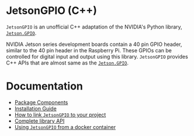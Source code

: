 # JetsonGPIO (C++)
`JetsonGPIO` is an unofficial C++ adaptation of the NVIDIA's Python library, [`Jetson.GPIO`](https://github.com/NVIDIA/jetson-gpio).

NVIDIA Jetson series development boards contain a 40 pin GPIO header, similar to the 40 pin header in the Raspberry Pi. These GPIOs can be controlled for digital input and output using this library. `JetsonGPIO` provides C++ APIs that are almost same as the [`Jetson.GPIO`](https://github.com/NVIDIA/jetson-gpio).
  
# Documentation
- [Package Components](docs/package_components.md)
- [Installation Guide](docs/installation_guide.md)
- [How to link `JetsonGPIO` to your project](docs/how_to_link_to_your_project.md)
- [Complete library API](docs/library_api.md)
- [Using `JetsonGPIO` from a docker container](docs/using_from_docker_container.md)
